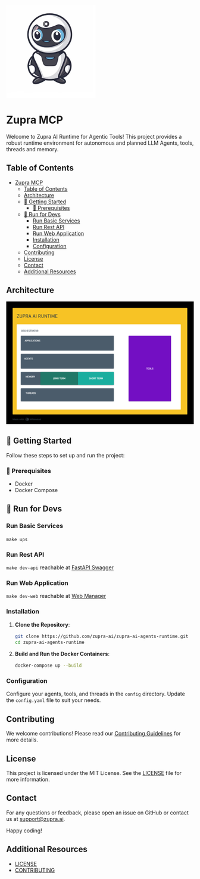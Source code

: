 ![Logo](https://github.com/zupra-ai/zupra-ai-agents-runtime/blob/main/assets/logo.png)

# Zupra MCP

Welcome to Zupra AI Runtime for Agentic Tools! This project provides a robust runtime environment for  autonomous and planned LLM Agents, tools, threads and memory.

## Table of Contents

- [Zupra MCP](#zupra-mcp)
  - [Table of Contents](#table-of-contents)
  - [Architecture](#architecture)
  - [🚀   Getting Started](#---getting-started)
    - [👀  Prerequisites](#--prerequisites)
  - [🔨  Run for Devs](#--run-for-devs)
    - [Run Basic Services](#run-basic-services)
    - [Run Rest API](#run-rest-api)
    - [Run Web Application](#run-web-application)
    - [Installation](#installation)
    - [Configuration](#configuration)
  - [Contributing](#contributing)
  - [License](#license)
  - [Contact](#contact)
  - [Additional Resources](#additional-resources)

## Architecture

![Architecture](https://github.com/zupra-ai/zupra-ai-agents-runtime/blob/main/assets/architecture.png)

## 🚀   Getting Started

Follow these steps to set up and run the project:

### 👀  Prerequisites

- Docker
- Docker Compose

## 🔨  Run for Devs

### Run Basic Services

```make ups```

### Run Rest API

```make dev-api``` reachable at [FastAPI Swagger](http://localhost:9000/docs)

### Run Web Application

```make dev-web``` reachable at [Web Manager](http://localhost:5173)

### Installation

1. **Clone the Repository**:

    ```bash
    git clone https://github.com/zupra-ai/zupra-ai-agents-runtime.git
    cd zupra-ai-agents-runtime
    ```

2. **Build and Run the Docker Containers**:

    ```bash
    docker-compose up --build
    ```

### Configuration

Configure your agents, tools, and threads in the `config` directory. Update the `config.yaml` file to suit your needs.
 
## Contributing

We welcome contributions! Please read our [Contributing Guidelines](CONTRIBUTING.md) for more details.

## License

This project is licensed under the MIT License. See the [LICENSE](LICENSE) file for more information.

## Contact

For any questions or feedback, please open an issue on GitHub or contact us at support@zupra.ai.

Happy coding!
## Additional Resources

- [LICENSE](LICENSE)
- [CONTRIBUTING](CONTRIBUTING.md)

